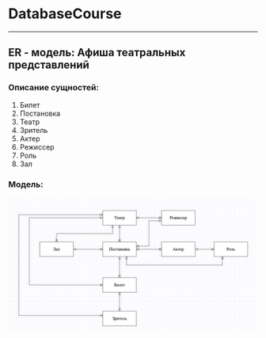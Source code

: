 # DatabaseCourse

--------
## ER - модель: Афиша театральных представлений

### Описание сущностей:
1. Билет
2. Постановка
3. Театр
4. Зритель
5. Актер
6. Режиссер
7. Роль
8. Зал

### Модель: 
![ER-Модель](er-model.png)

